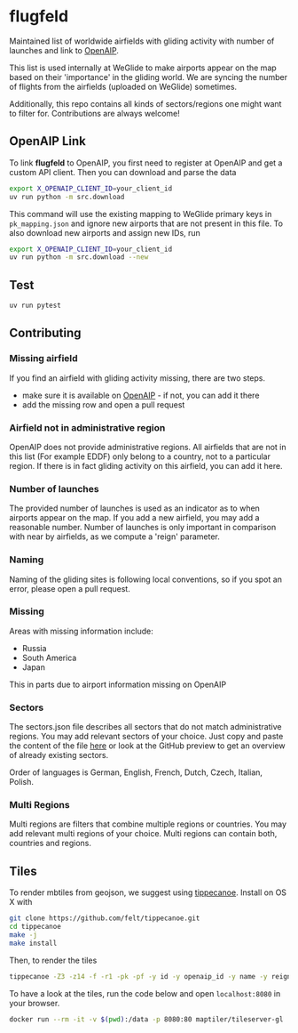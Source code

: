 # flugfeld

Maintained list of worldwide airfields with gliding activity with number of launches and link to [OpenAIP](https://www.openaip.net).

This list is used internally at WeGlide to make airports appear on the map based on their 'importance' in the gliding world.
We are syncing the number of flights from the airfields (uploaded on WeGlide) sometimes.

Additionally, this repo contains all kinds of sectors/regions one might want to filter for. Contributions are always welcome!

## OpenAIP Link

To link **flugfeld** to OpenAIP, you first need to register at OpenAIP and get a custom API client.
Then you can download and parse the data

```sh
export X_OPENAIP_CLIENT_ID=your_client_id
uv run python -m src.download
```

This command will use the existing mapping to WeGlide primary keys in `pk_mapping.json` and ignore new airports that are not present in this file.
To also download new airports and assign new IDs, run

```sh
export X_OPENAIP_CLIENT_ID=your_client_id
uv run python -m src.download --new
```

## Test

```sh
uv run pytest
```

## Contributing

### Missing airfield

If you find an airfield with gliding activity missing, there are two steps.

- make sure it is available on [OpenAIP](https://www.openaip.net/) - if not, you can add it there
- add the missing row and open a pull request

### Airfield not in administrative region

OpenAIP does not provide administrative regions. All airfields that are not in this list (For example EDDF) only belong to a country,
not to a particular region. If there is in fact gliding activity on this airfield, you can add it here.

### Number of launches

The provided number of launches is used as an indicator as to when airports appear on the map. If you add a new airfield, you may add a reasonable number.
Number of launches is only important in comparison with near by airfields, as we compute a 'reign' parameter.

### Naming

Naming of the gliding sites is following local conventions, so if you spot an error, please open a pull request.

### Missing

Areas with missing information include:

- Russia
- South America
- Japan

This in parts due to airport information missing on OpenAIP

### Sectors

The sectors.json file describes all sectors that do not match administrative regions. You may add relevant sectors of your choice.
Just copy and paste the content of the file [here](https://geojson.io/) or look at the GitHub preview to get an overview of already existing sectors.

Order of languages is German, English, French, Dutch, Czech, Italian, Polish.

### Multi Regions

Multi regions are filters that combine multiple regions or countries. You may add relevant multi regions of your choice.
Multi regions can contain both, countries and regions.

## Tiles

To render mbtiles from geojson, we suggest using [tippecanoe](https://github.com/felt/tippecanoe). Install on OS X with

```sh
git clone https://github.com/felt/tippecanoe.git
cd tippecanoe
make -j
make install
```

Then, to render the tiles

```sh
tippecanoe -Z3 -z14 -f -r1 -pk -pf -y id -y openaip_id -y name -y reign -y elevation -y runway_rotation -y lng -y lat -y radio_frequency -y radio_description -J airport_filter.json -o airport.pmtiles airport.geojson

```

To have a look at the tiles, run the code below and open `localhost:8080` in your browser.

```sh
docker run --rm -it -v $(pwd):/data -p 8080:80 maptiler/tileserver-gl
```
